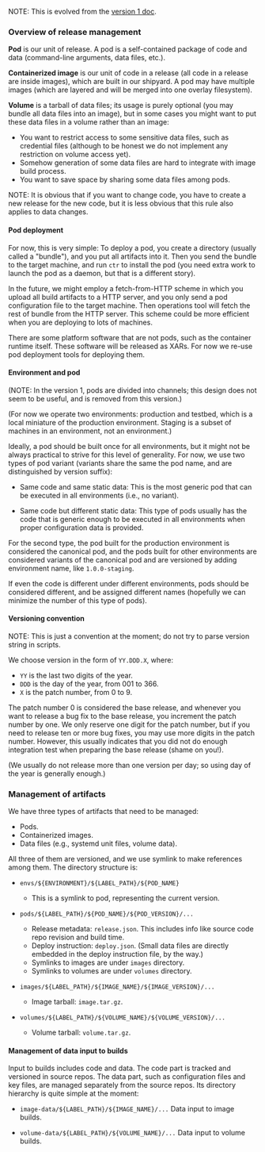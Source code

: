 NOTE: This is evolved from the
[version 1 doc](../../shipyard/docs/release.md).

### Overview of release management

**Pod** is our unit of release.  A pod is a self-contained package of
code and data (command-line arguments, data files, etc.).

**Containerized image** is our unit of code in a release (all code in a
release are inside images), which are built in our shipyard.  A pod may
have multiple images (which are layered and will be merged into one
overlay filesystem).

**Volume** is a tarball of data files; its usage is purely optional (you
may bundle all data files into an image), but in some cases you might
want to put these data files in a volume rather than an image:
* You want to restrict access to some sensitive data files, such as
  credential files (although to be honest we do not implement any
  restriction on volume access yet).
* Somehow generation of some data files are hard to integrate with image
  build process.
* You want to save space by sharing some data files among pods.

NOTE: It is obvious that if you want to change code, you have to create
a new release for the new code, but it is less obvious that this rule
also applies to data changes.

#### Pod deployment

For now, this is very simple: To deploy a pod, you create a directory
(usually called a "bundle"), and you put all artifacts into it.  Then
you send the bundle to the target machine, and run `ctr` to install the
pod (you need extra work to launch the pod as a daemon, but that is a
different story).

In the future, we might employ a fetch-from-HTTP scheme in which you
upload all build artifacts to a HTTP server, and you only send a pod
configuration file to the target machine.  Then operations tool will
fetch the rest of bundle from the HTTP server.  This scheme could be
more efficient when you are deploying to lots of machines.

There are some platform software that are not pods, such as the
container runtime itself.  These software will be released as XARs.  For
now we re-use pod deployment tools for deploying them.

#### Environment and pod

(NOTE: In the version 1, pods are divided into channels; this design
does not seem to be useful, and is removed from this version.)

(For now we operate two environments: production and testbed, which is a
local miniature of the production environment.  Staging is a subset of
machines in an environment, not an environment.)

Ideally, a pod should be built once for all environments, but it might
not be always practical to strive for this level of generality.  For
now, we use two types of pod variant (variants share the same the pod
name, and are distinguished by version suffix):

* Same code and same static data: This is the most generic pod that can
  be executed in all environments (i.e., no variant).

* Same code but different static data: This type of pods usually has the
  code that is generic enough to be executed in all environments when
  proper configuration data is provided.

For the second type, the pod built for the production environment is
considered the canonical pod, and the pods built for other environments
are considered variants of the canonical pod and are versioned by adding
environment name, like `1.0.0-staging`.

If even the code is different under different environments, pods should
be considered different, and be assigned different names (hopefully we
can minimize the number of this type of pods).

#### Versioning convention

NOTE: This is just a convention at the moment; do not try to parse
version string in scripts.

We choose version in the form of `YY.DDD.X`, where:
* `YY` is the last two digits of the year.
* `DDD` is the day of the year, from 001 to 366.
* `X` is the patch number, from 0 to 9.

The patch number 0 is considered the base release, and whenever you want
to release a bug fix to the base release, you increment the patch number
by one.  We only reserve one digit for the patch number, but if you need
to release ten or more bug fixes, you may use more digits in the patch
number.  However, this usually indicates that you did not do enough
integration test when preparing the base release (shame on you!).

(We usually do not release more than one version per day; so using day
of the year is generally enough.)


### Management of artifacts

We have three types of artifacts that need to be managed:
* Pods.
* Containerized images.
* Data files (e.g., systemd unit files, volume data).

All three of them are versioned, and we use symlink to make references
among them.  The directory structure is:

* `envs/${ENVIRONMENT}/${LABEL_PATH}/${POD_NAME}`
  + This is a symlink to pod, representing the current version.

* `pods/${LABEL_PATH}/${POD_NAME}/${POD_VERSION}/...`
  + Release metadata: `release.json`.  This includes info like source
    code repo revision and build time.
  + Deploy instruction: `deploy.json`.  (Small data files are directly
    embedded in the deploy instruction file, by the way.)
  + Symlinks to images are under `images` directory.
  + Symlinks to volumes are under `volumes` directory.

* `images/${LABEL_PATH}/${IMAGE_NAME}/${IMAGE_VERSION}/...`
  + Image tarball: `image.tar.gz`.

* `volumes/${LABEL_PATH}/${VOLUME_NAME}/${VOLUME_VERSION}/...`
  + Volume tarball: `volume.tar.gz`.

#### Management of data input to builds

Input to builds includes code and data.  The code part is tracked and
versioned in source repos.  The data part, such as configuration files
and key files, are managed separately from the source repos.  Its
directory hierarchy is quite simple at the moment:

* `image-data/${LABEL_PATH}/${IMAGE_NAME}/...`
  Data input to image builds.

* `volume-data/${LABEL_PATH}/${VOLUME_NAME}/...`
  Data input to volume builds.
